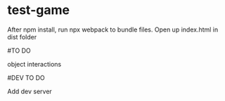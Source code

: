 # test-game

After npm install, run npx webpack to bundle files. Open up index.html in dist folder

#TO DO

object interactions

#DEV TO DO

Add dev server
